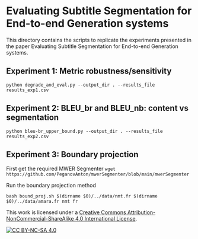 # Evaluating Subtitle Segmentation for End-to-end Generation systems

This directory contains the scripts to replicate the experiments presented in the paper Evaluating Subtitle Segmentation for End-to-end Generation systems.

## Experiment 1: Metric robustness/sensitivity
```
python degrade_and_eval.py --output_dir . --results_file results_exp1.csv
```

## Experiment 2: BLEU_br and BLEU_nb: content vs segmentation
```
python bleu-br_upper_bound.py --output_dir . --results_file results_exp2.csv
```

## Experiment 3: Boundary projection
First get the required MWER Segmenter
```wget https://github.com/PeganovAnton/mwerSegmenter/blob/main/mwerSegmenter```

Run the boundary projection method
```
bash bound_proj.sh $(dirname $0)/../data/nmt.fr $(dirname $0)/../data/amara.fr nmt fr
```


This work is licensed under a
[Creative Commons Attribution-NonCommercial-ShareAlike 4.0 International License][cc-by-nc-sa].

[![CC BY-NC-SA 4.0][cc-by-nc-sa-image]][cc-by-nc-sa]

[cc-by-nc-sa]: http://creativecommons.org/licenses/by-nc-sa/4.0/
[cc-by-nc-sa-image]: https://licensebuttons.net/l/by-nc-sa/4.0/88x31.png
[cc-by-nc-sa-shield]: https://img.shields.io/badge/License-CC%20BY--NC--SA%204.0-lightgrey.svg
